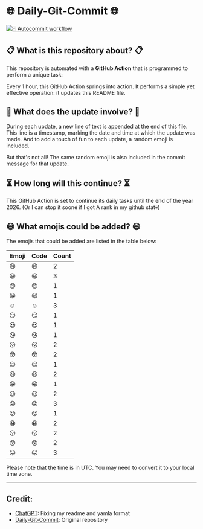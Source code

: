 # 🌐 Daily-Git-Commit 🌐

[![🃏 Autocommit workflow](https://github.com/kleqing/git-auto-commit/actions/workflows/main.yaml/badge.svg?event=check_run)](https://github.com/kleqing/git-auto-commit/actions/workflows/main.yaml)

## 📋 What is this repository about? 📋

This repository is automated with a **GitHub Action** that is programmed to perform a unique task:

Every 1 hour, this GitHub Action springs into action. It performs a simple yet effective operation: it updates this README file.

## 🔄 What does the update involve? 🔄

During each update, a new line of text is appended at the end of this file. This line is a timestamp, marking the date and time at which the update was made. And to add a touch of fun to each update, a random emoji is included.

But that's not all! The same random emoji is also included in the commit message for that update.

## ⏳ How long will this continue? ⏳

This GitHub Action is set to continue its daily tasks until the end of the year 2026. (Or I can stop it soonẻ if I got A rank in my github stat💀)

## 😄 What emojis could be added? 😄

The emojis that could be added are listed in the table below:

| Emoji | Code | Count |
| --- | --- | --- |
| 😄 | :smile: | 2 |
| 😆 | :laughing: | 3 |
| 😊 | :blush: | 1 |
| 😀 | :smiley: | 1 |
| ☺️ | :relaxed: | 3 |
| 😏 | :smirk: | 1 |
| 😍 | :heart_eyes: | 1 |
| 😘 | :kissing_heart: | 1 |
| 😚 | :kissing_closed_eyes: | 2 |
| 😳 | :flushed: | 2 |
| 😌 | :relieved: | 1 |
| 😆 | :satisfied: | 2 |
| 😁 | :grin: | 1 |
| 😉 | :wink: | 2 |
| 😜 | :stuck_out_tongue_winking_eye: | 3 |
| 😝 | :stuck_out_tongue_closed_eyes: | 1 |
| 😀 | :grinning: | 2 |
| 😗 | :kissing: | 2 |
| 😙 | :kissing_smiling_eyes: | 2 |
| 😛 | :stuck_out_tongue: | 3 |

Please note that the time is in UTC. You may need to convert it to your local time zone.

---

## Credit:

- [ChatGPT](chatgpt.com): Fixing my readme and yamla format
- [Daily-Git-Commit](https://github.com/diegomarty/daily-git-commit): Original repository

